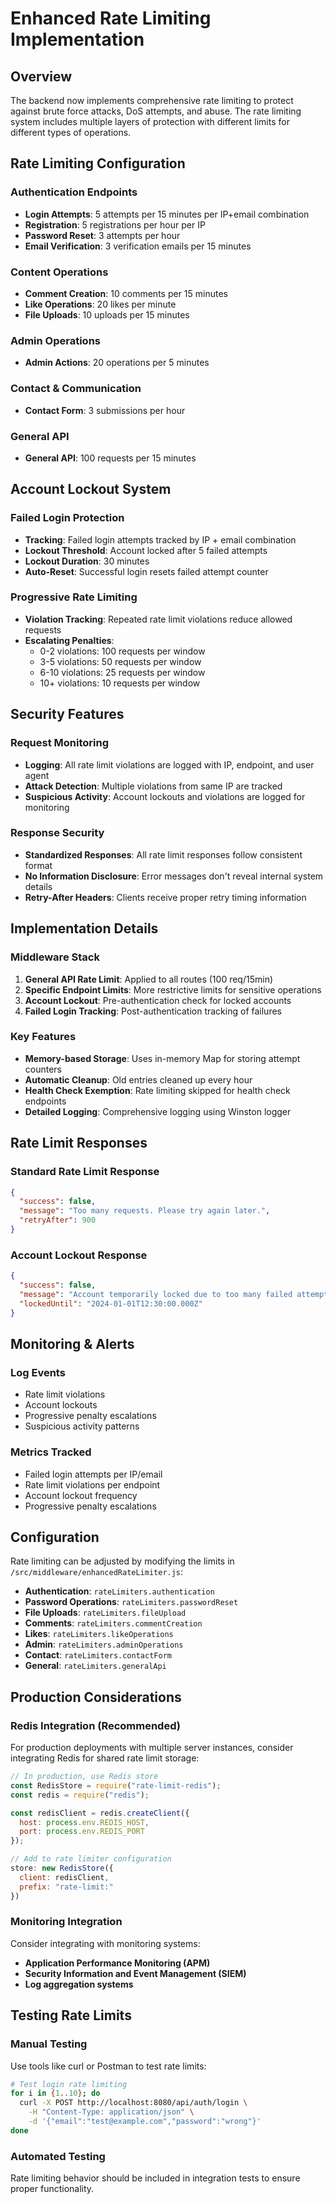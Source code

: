 # Enhanced Rate Limiting Implementation

## Overview

The backend now implements comprehensive rate limiting to protect against brute force attacks, DoS attempts, and abuse. The rate limiting system includes multiple layers of protection with different limits for different types of operations.

## Rate Limiting Configuration

### Authentication Endpoints
- **Login Attempts**: 5 attempts per 15 minutes per IP+email combination
- **Registration**: 5 registrations per hour per IP
- **Password Reset**: 3 attempts per hour
- **Email Verification**: 3 verification emails per 15 minutes

### Content Operations
- **Comment Creation**: 10 comments per 15 minutes
- **Like Operations**: 20 likes per minute
- **File Uploads**: 10 uploads per 15 minutes

### Admin Operations
- **Admin Actions**: 20 operations per 5 minutes

### Contact & Communication
- **Contact Form**: 3 submissions per hour

### General API
- **General API**: 100 requests per 15 minutes

## Account Lockout System

### Failed Login Protection
- **Tracking**: Failed login attempts tracked by IP + email combination
- **Lockout Threshold**: Account locked after 5 failed attempts
- **Lockout Duration**: 30 minutes
- **Auto-Reset**: Successful login resets failed attempt counter

### Progressive Rate Limiting
- **Violation Tracking**: Repeated rate limit violations reduce allowed requests
- **Escalating Penalties**: 
  - 0-2 violations: 100 requests per window
  - 3-5 violations: 50 requests per window  
  - 6-10 violations: 25 requests per window
  - 10+ violations: 10 requests per window

## Security Features

### Request Monitoring
- **Logging**: All rate limit violations are logged with IP, endpoint, and user agent
- **Attack Detection**: Multiple violations from same IP are tracked
- **Suspicious Activity**: Account lockouts and violations are logged for monitoring

### Response Security
- **Standardized Responses**: All rate limit responses follow consistent format
- **No Information Disclosure**: Error messages don't reveal internal system details
- **Retry-After Headers**: Clients receive proper retry timing information

## Implementation Details

### Middleware Stack
1. **General API Rate Limit**: Applied to all routes (100 req/15min)
2. **Specific Endpoint Limits**: More restrictive limits for sensitive operations
3. **Account Lockout**: Pre-authentication check for locked accounts
4. **Failed Login Tracking**: Post-authentication tracking of failures

### Key Features
- **Memory-based Storage**: Uses in-memory Map for storing attempt counters
- **Automatic Cleanup**: Old entries cleaned up every hour
- **Health Check Exemption**: Rate limiting skipped for health check endpoints
- **Detailed Logging**: Comprehensive logging using Winston logger

## Rate Limit Responses

### Standard Rate Limit Response
```json
{
  "success": false,
  "message": "Too many requests. Please try again later.",
  "retryAfter": 900
}
```

### Account Lockout Response
```json
{
  "success": false,
  "message": "Account temporarily locked due to too many failed attempts. Please try again in 30 minutes.",
  "lockedUntil": "2024-01-01T12:30:00.000Z"
}
```

## Monitoring & Alerts

### Log Events
- Rate limit violations
- Account lockouts
- Progressive penalty escalations
- Suspicious activity patterns

### Metrics Tracked
- Failed login attempts per IP/email
- Rate limit violations per endpoint
- Account lockout frequency
- Progressive penalty escalations

## Configuration

Rate limiting can be adjusted by modifying the limits in `/src/middleware/enhancedRateLimiter.js`:

- **Authentication**: `rateLimiters.authentication`
- **Password Operations**: `rateLimiters.passwordReset`
- **File Uploads**: `rateLimiters.fileUpload`
- **Comments**: `rateLimiters.commentCreation`
- **Likes**: `rateLimiters.likeOperations`
- **Admin**: `rateLimiters.adminOperations`
- **Contact**: `rateLimiters.contactForm`
- **General**: `rateLimiters.generalApi`

## Production Considerations

### Redis Integration (Recommended)
For production deployments with multiple server instances, consider integrating Redis for shared rate limit storage:

```javascript
// In production, use Redis store
const RedisStore = require("rate-limit-redis");
const redis = require("redis");

const redisClient = redis.createClient({
  host: process.env.REDIS_HOST,
  port: process.env.REDIS_PORT
});

// Add to rate limiter configuration
store: new RedisStore({
  client: redisClient,
  prefix: "rate-limit:"
})
```

### Monitoring Integration
Consider integrating with monitoring systems:
- **Application Performance Monitoring (APM)**
- **Security Information and Event Management (SIEM)**  
- **Log aggregation systems**

## Testing Rate Limits

### Manual Testing
Use tools like curl or Postman to test rate limits:

```bash
# Test login rate limiting
for i in {1..10}; do
  curl -X POST http://localhost:8080/api/auth/login \
    -H "Content-Type: application/json" \
    -d '{"email":"test@example.com","password":"wrong"}'
done
```

### Automated Testing
Rate limiting behavior should be included in integration tests to ensure proper functionality.